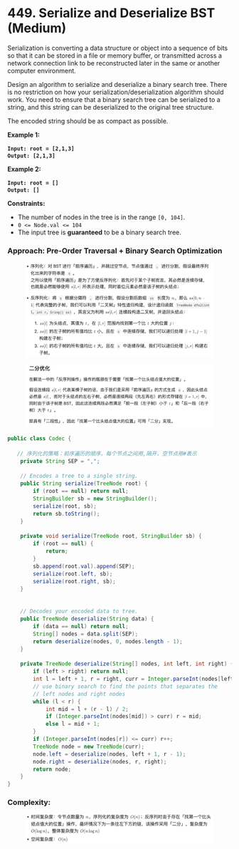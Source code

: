# 449. Serialize and Deserialize BST (Medium)

Serialization is converting a data structure or object into a sequence of bits so that it can be stored in a file or memory buffer, or transmitted across a network connection link to be reconstructed later in the same or another computer environment.

Design an algorithm to serialize and deserialize a binary search tree. There is no restriction on how your serialization/deserialization algorithm should work. You need to ensure that a binary search tree can be serialized to a string, and this string can be deserialized to the original tree structure.

The encoded string should be as compact as possible.

&#x20;

**Example 1:**

<pre><code><strong>Input: root = [2,1,3]
</strong><strong>Output: [2,1,3]
</strong></code></pre>

**Example 2:**

<pre><code><strong>Input: root = []
</strong><strong>Output: []
</strong></code></pre>

&#x20;

**Constraints:**

* The number of nodes in the tree is in the range `[0, 104]`.
* `0 <= Node.val <= 104`
* The input tree is **guaranteed** to be a binary search tree.

### Approach: Pre-Order Traversal + Binary Search Optimization

<figure><img src="../../.gitbook/assets/image (177).png" alt=""><figcaption></figcaption></figure>

<figure><img src="../../.gitbook/assets/image (178).png" alt=""><figcaption></figcaption></figure>

```java
public class Codec {

   // 序列化的策略：前序遍历的顺序，每个节点之间用,隔开，空节点用#表示
    private String SEP = ",";

    // Encodes a tree to a single string.
    public String serialize(TreeNode root) {
        if (root == null) return null;
        StringBuilder sb = new StringBuilder();
        serialize(root, sb);
        return sb.toString();
    }

    private void serialize(TreeNode root, StringBuilder sb) {
        if (root == null) {
            return;
        }
        sb.append(root.val).append(SEP);
        serialize(root.left, sb);
        serialize(root.right, sb);
    }


    // Decodes your encoded data to tree.
    public TreeNode deserialize(String data) {
        if (data == null) return null;
        String[] nodes = data.split(SEP);
        return deserialize(nodes, 0, nodes.length - 1);
    }

    private TreeNode deserialize(String[] nodes, int left, int right) {
        if (left > right) return null;
        int l = left + 1, r = right, curr = Integer.parseInt(nodes[left]);
        // use binary search to find the points that separates the 
        // left nodes and right nodes
        while (l < r) {
            int mid = l + (r - l) / 2;
            if (Integer.parseInt(nodes[mid]) > curr) r = mid;
            else l = mid + 1;
        }
        if (Integer.parseInt(nodes[r]) <= curr) r++;
        TreeNode node = new TreeNode(curr);
        node.left = deserialize(nodes, left + 1, r - 1);
        node.right = deserialize(nodes, r, right);
        return node;
    }
}
```

### Complexity:

<figure><img src="../../.gitbook/assets/image (179).png" alt="" width="563"><figcaption></figcaption></figure>
